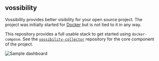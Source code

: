 vossibility
---------------------

Vossibility provides better visibility for your open source project. The project was initially
started for [Docker](https://docker.io) but is not tied to it in any way.

This repository provides a full usable stack to get started using `docker-compose`. See the
[`vossibility-collector`](https://github.com/icecrime/vossibility-collector) repository for the core
component of the project.

![Sample dashboard](https://github.com/icecrime/vossibility-collector/raw/master/resources/dashboard.png)
